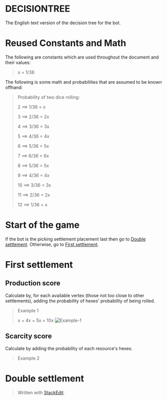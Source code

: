 # DECISIONTREE
The English text version of the decision tree for the bot.

# Reused Constants and Math
The following are constants which are used throughout the document and their values:
>x = 1/36

The following is some math and probabilities that are assumed to be known offhand:
>Probability of two dice rolling:
>
>2 ⟹ 1/36 = x
>
>3 ⟹ 2/36 = 2x
>
>4 ⟹ 3/36 = 3x
>
>5 ⟹ 4/36 = 4x
>
>6 ⟹ 5/36 = 5x
>
>7 ⟹ 6/36 = 6x
>
>8 ⟹ 5/36 = 5x
>
>9 ⟹ 4/36 = 4x
>
>10 ⟹ 3/36 = 3x
>
>11 ⟹ 2/36 = 2x
>
>12 ⟹ 1/36 = x

# Start of the game
If the bot is the picking settlement placement last then go to [Double settlement](#double-settlement). Otherwise, go to [First settlement](#first-settlement).

# First settlement
## Production score
Calculate by, for each available vertex (those not too close to other settlements), adding the probability of hexes' probability of being rolled.
> Example 1
> 
> x + 4x + 5x = 10x
![Example-1](https://drive.google.com/uc?id=1bgcE2kW4AV2s3iiL-F6_-YUNlRUQHK8E)

## Scarcity score
Calculate by adding the probability of each resource's hexes.
> Example 2
>  
> 
# Double settlement



> Written with [StackEdit](https://stackedit.io/).
<!--stackedit_data:
eyJoaXN0b3J5IjpbLTI4MzkyOTUzOSwyMDQ5MDI4MDg2LDE2Nz
YyMzIzOTYsNzI3MDM3NjY1LC05OTYzMDQxNjksLTE1NDM2OTI2
MTMsMTUzMzg2MDUwMSwtMTk5NDU3MjEzOSwxMTkzNzk5NjM2LD
E0ODI0NDU2NywtMTM3MzIyOTMzNV19
-->